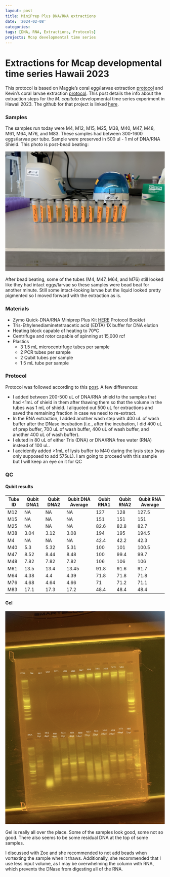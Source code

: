 ```yaml
---
layout: post
title: MiniPrep Plus DNA/RNA extractions
date: '2024-02-08'
categories:
tags: [DNA, RNA, Extractions, Protocols]
projects: Mcap developmental time series 
---
```


# Extractions for Mcap developmental time series Hawaii 2023

This protocol is based on Maggie’s coral egg/larvae extraction [protocol](https://meschedl.github.io/MESPutnam_Open_Lab_Notebook/Larvae-Ex-Protocol/) and Kevin’s coral larvae extraction [protocol](https://kevinhwong1.github.io/KevinHWong_Notebook/DNA-RNA-Extractions-on-P.-astreoides-larvae-BEAD-BEATING/). This post details the info about the extraction steps for the *M. capitata* developmental time series experiment in Hawaii 2023. The github for that project is linked [here](https://github.com/JillAshey/Hawaii_Developmental_TimeSeries).  

### Samples 

The samples run today were M4, M12, M15, M25, M38, M40, M47, M48, M61, M64, M76, and M83. These samples had between 300-1600 eggs/larvae per tube. Sample were preserved in 500 ul - 1 ml of DNA/RNA Shield. This photo is post-bead beating: 

![](https://raw.githubusercontent.com/JillAshey/JillAshey_Putnam_Lab_Notebook/master/images/DT_mcap2023/samples_20240208.JPG)

After bead beating, some of the tubes (M4, M47, M64, and M76) still looked like they had intact eggs/larvae so these samples were bead beat for another minute. Still some intact-looking larvae but the liquid looked pretty pigmented so I moved forward with the extraction as is. 

### Materials 

- Zymo Quick-DNA/RNA Miniprep Plus Kit [HERE](https://files.zymoresearch.com/protocols/_d7003t_d7003_quick-dna-rna_miniprep_plus_kit.pdf) Protocol Booklet
- Tris-Ethylenediaminetetraacetic acid (EDTA) 1X buffer for DNA elution
- Heating block capable of heating to 70ºC
- Centrifuge and rotor capable of spinning at 15,000 rcf
- Plastics 
	- 3 1.5 mL microcentrifuge tubes per sample
	- 2 PCR tubes per sample
	- 2 Qubit tubes per sample 
	- 1 5 mL tube per sample 

### Protocol

Protocol was followed according to this [post](https://github.com/JillAshey/JillAshey_Putnam_Lab_Notebook/blob/master/_posts/2023-07-21-MiniprepPlus-DNA%3ARNA-extractions-McapLarvae.md). A few differences: 

- I added between 200-500 uL of DNA/RNA shield to the samples that had <1mL of shield in them after thawing them so that the volume in the tubes was 1 mL of shield. I aliquoted out 500 uL for extractions and saved the remaining fraction in case we need to re-extract. 
- In the RNA extraction, I added another wash step with 400 uL of wash buffer after the DNase incubation (i.e., after the incubation, I did 400 uL of prep buffer, 700 uL of wash buffer, 400 uL of wash buffer, and another 400 uL of wash buffer).
- I eluted in 80 uL of either Tris (DNA) or DNA/RNA free water (RNA) instead of 100 uL. 
- I accidently added >1mL of lysis buffer to M40 during the lysis step (was only supposed to add 575uL). I am going to proceed with this sample but I will keep an eye on it for QC

### QC 

#### Qubit results 

| Tube ID | Qubit DNA1 | Qubit DNA2 | Qubit DNA Average | Qubit RNA1 | Qubit RNA2 | Qubit RNA Average |
| ------- | ---------- | ---------- | ----------------- | ---------- | ---------- | ----------------- |
| M12     | NA         | NA         | NA                | 127        | 128        | 127.5             |
| M15     | NA         | NA         | NA                | 151        | 151        | 151               |
| M25     | NA         | NA         | NA                | 82.6       | 82.8       | 82.7              |
| M38     | 3.04       | 3.12       | 3.08              | 194        | 195        | 194.5             |
| M4      | NA         | NA         | NA                | 42.4       | 42.2       | 42.3              |
| M40     | 5.3        | 5.32       | 5.31              | 100        | 101        | 100.5             |
| M47     | 8.52       | 8.44       | 8.48              | 100        | 99.4       | 99.7              |
| M48     | 7.82       | 7.82       | 7.82              | 106        | 106        | 106               |
| M61     | 13.5       | 13.4       | 13.45             | 91.8       | 91.6       | 91.7              |
| M64     | 4.38       | 4.4        | 4.39              | 71.8       | 71.8       | 71.8              |
| M76     | 4.68       | 4.64       | 4.66              | 71         | 71.2       | 71.1              |
| M83     | 17.1       | 17.3       | 17.2              | 48.4       | 48.4       | 48.4              |

#### Gel 

![](https://raw.githubusercontent.com/JillAshey/JillAshey_Putnam_Lab_Notebook/master/images/DT_mcap2023/gel_20240208.JPG)

Gel is really all over the place. Some of the samples look good, some not so good. There also seems to be some residual DNA at the top of some samples.

I discussed with Zoe and she recommended to not add beads when vortexting the sample when it thaws. Additionally, she recommended that I use less input volume, as I may be overwhelming the column with RNA, which prevents the DNase from digesting all of the RNA. 
